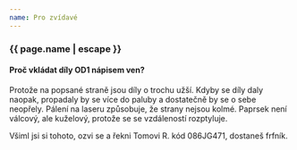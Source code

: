 ```yaml
---
name: Pro zvídavé
---
```

### {{ page.name | escape }}

#### Proč vkládat díly OD1 nápisem ven?

Protože na popsané straně jsou díly o trochu užší. Kdyby se díly daly naopak, propadaly by se více do paluby a dostatečně by se o sebe neopřely.
Pálení na laseru způsobuje, že strany nejsou kolmé. Paprsek není válcový, ale kuželový, protože se se vzdáleností rozptyluje.

Všiml jsi si tohoto, ozvi se a řekni Tomovi R. kód 086JG471, dostaneš frfník.
